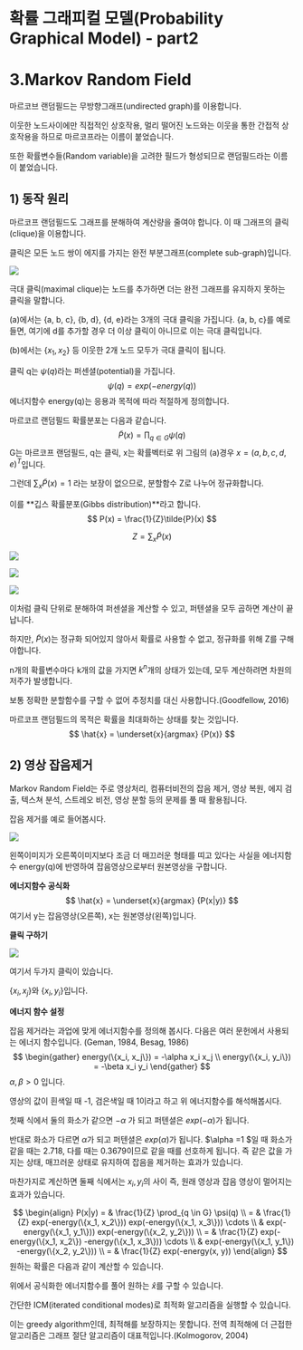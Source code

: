 # 확률 그래피컬 모델(Probability Graphical Model) - part2

# 3.Markov Random Field

마르코브 랜덤필드는 무방향그래프(undirected graph)를 이용합니다.

이웃한 노드사이에만 직접적인 상호작용, 멀리 떨어진 노드와는 이웃을 통한 간접적 상호작용을 하므로 마르코프라는 이름이 붙었습니다.

또한 확률변수들(Random variable)을 고려한 필드가 형성되므로 랜덤필드라는 이름이 붙었습니다.



## 1) 동작 원리

마르코프 랜덤필드도 그래프를 분해하여 계산량을 줄여야 합니다. 이 때 그래프의 클릭(clique)을 이용합니다. 

클릭은 모든 노드 쌍이 에지를 가지는 완전 부분그래프(complete sub-graph)입니다.

![](https://i.ibb.co/PjKCn6m/image.png)

극대 클릭(maximal clique)는 노드를 추가하면 더는 완전 그래프를 유지하지 못하는 클릭을 말합니다.

(a)에서는 {a, b, c}, {b, d}, {d, e}라는 3개의 극대 클릭을 가집니다. {a, b, c}를 예로 들면, 여기에 d를 추가할 경우 더 이상 클릭이 아니므로 이는 극대 클릭입니다.

(b)에서는 $\{x_1, x_2\}$ 등 이웃한 2개 노드 모두가 극대 클릭이 됩니다.



클릭 q는 $\psi(q)$라는 퍼센셜(potential)을 가집니다. 
$$
\psi(q) = exp(-energy(q))
$$
에너지함수 energy(q)는 응용과 목적에 따라 적절하게 정의합니다.



마르코르 랜덤필드 확률분포는 다음과 같습니다.
$$
\tilde{P}(x) = \prod_{q \in G} \psi(q)
$$
G는 마르코프 랜덤필드, q는 클릭, x는 확률벡터로 위 그림의 (a)경우 $x = (a, b, c, d, e)^T$입니다. 

그런데 $\sum_x \tilde{P}(x) =1$ 라는 보장이 없으므로, 분할함수 Z로 나누어 정규화합니다.

이를 **깁스 확률분포(Gibbs distribution)**라고 합니다. 
$$
P(x) = \frac{1}{Z}\tilde{P}(x)
$$

$$
Z = \sum_x \tilde{P}(x)
$$



![](https://i.ibb.co/QcVQqZB/image.png)

![](https://i.ibb.co/R2tg0hH/image.png)

![](https://i.ibb.co/J7yj90X/image.png)



이처럼 클릭 단위로 분해하여 퍼센셜을 계산할 수 있고, 퍼텐셜을 모두 곱하면  계산이 끝납니다.

하지만, $\tilde{P}(x)$는 정규화 되어있지 않아서 확률로 사용할 수 없고, 정규화를 위해 Z를 구해야합니다.

n개의 확률변수마다 k개의 값을 가지면 $k^n$개의 상태가 있는데, 모두 계산하려면 차원의 저주가 발생합니다. 

보통 정확한 분할함수를 구할 수 없어 추정치를 대신 사용합니다.(Goodfellow, 2016)



마르코프 랜덤필드의 목적은 확률을 최대화하는 상태를 찾는 것입니다.
$$
\hat{x} = \underset{x}{argmax} {P(x)}
$$


## 2) 영상 잡음제거

Markov Random Field는 주로 영상처리, 컴퓨터비전의 잡음 제거, 영상 복원, 에지 검출, 텍스쳐 분석, 스트레오 비전, 영상 분할 등의 문제를 풀 때 활용됩니다.

잡음 제거를 예로 들어봅시다.

![](https://i.ibb.co/hMZZwYB/image.png)



왼쪽이미지가 오른쪽이미지보다 조금 더 매끄러운 형태를 띠고 있다는 사실을 에너지함수 energy(q)에 반영하여 잡음영상으로부터 원본영상을 구합니다.



**에너지함수 공식화**
$$
\hat{x} = \underset{x}{argmax} {P(x|y)}
$$
여기서 y는 잡음영상(오른쪽), x는 원본영상(왼쪽)입니다.



**클릭 구하기**

![](https://i.ibb.co/N9h58Sn/image.png)

여기서 두가지 클릭이 있습니다.

$\{x_i, x_j\}$와 $\{x_i, y_i\}$입니다. 



**에너지 함수 설정**

잡음 제거라는 과업에 맞게 에너지함수를 정의해 봅시다. 다음은 여러 문헌에서 사용되는 에너지 함수입니다. (Geman, 1984, Besag, 1986)
$$
\begin{gather}
energy(\{x_i, x_j\}) = -\alpha x_i x_j \\
energy(\{x_i, y_i\}) = -\beta x_i y_i
\end{gather}
$$
$\alpha, \beta > 0$ 입니다.

영상의 값이 흰색일 때 -1, 검은색일 때 1이라고 하고 위 에너지함수를 해석해봅시다.

첫째 식에서 둘의 화소가 같으면 $-\alpha$ 가 되고 퍼텐셜은 $exp(-\alpha)$가 됩니다.

반대로 화소가 다르면 $\alpha$가 되고 퍼텐셜은 $exp(\alpha)$가 됩니다. $\alpha =1 $일 때 화소가 같을 때는 2.718, 다를 때는 0.3679이므로 같을 때를 선호하게 됩니다. 즉 같은 값을 가지는 상태, 매끄러운 상태로 유지하여 잡음을 제거하는 효과가 있습니다.

마찬가지로 계산하면 둘째 식에서는 $x_i, y_i$의 사이 즉, 원래 영상과 잡음 영상이 멀어지는 효과가 있습니다.


$$
\begin{align}
P(x|y) 
= & \frac{1}{Z} \prod_{q \in G} \psi(q) \\
= & \frac{1}{Z} exp(-energy(\{x_1, x_2\})) exp(-energy(\{x_1, x_3\})) \cdots \\ & exp(-energy(\{x_1, y_1\})) exp(-energy(\{x_2, y_2\})) \\
= & \frac{1}{Z} exp(-energy(\{x_1, x_2\}) -energy(\{x_1, x_3\})) \cdots \\ 
& exp(-energy(\{x_1, y_1\}) -energy(\{x_2, y_2\})) \\
= & \frac{1}{Z} exp(-energy(x, y))
\end{align}
$$
원하는 확률은 다음과 같이 계산할 수 있습니다.



위에서 공식화한 에너지함수를 풀어 원하는 $\hat{x}$를 구할 수 있습니다.

간단한 ICM(iterated conditional modes)로 최적화 알고리즘을 실행할 수 있습니다.

이는 greedy algorithm인데, 최적해를 보장하지는 못합니다. 전역 최적해에 더 근접한 알고리즘은 그래프 절단 알고리즘이 대표적입니다.(Kolmogorov, 2004)






